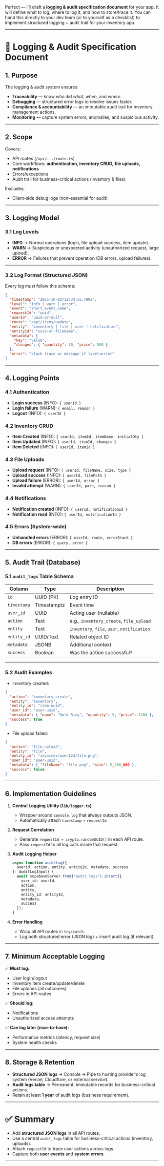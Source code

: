 Perfect — I’ll draft a **logging & audit specification document** for your app. It will define what to log, where to log it, and how to store/trace it. You can hand this directly to your dev team (or to yourself as a checklist) to implement structured logging + audit trail for your inventory app.

---

# 📄 **Logging & Audit Specification Document**

## 1. Purpose

The logging & audit system ensures:

* **Traceability** — know *who* did *what*, *when*, and *where*.
* **Debugging** — structured error logs to resolve issues faster.
* **Compliance & accountability** — an immutable audit trail for inventory management actions.
* **Monitoring** — capture system errors, anomalies, and suspicious activity.

---

## 2. Scope

Covers:

* API routes (`/api/.../route.ts`)
* Core workflows: **authentication, inventory CRUD, file uploads, notifications**
* Errors/exceptions
* Audit trail for business-critical actions (inventory & files)

Excludes:

* Client-side debug logs (non-essential for audit)

---

## 3. Logging Model

### 3.1 Log Levels

* **INFO** → Normal operations (login, file upload success, item update).
* **WARN** → Suspicious or unexpected activity (unauthorized request, large upload).
* **ERROR** → Failures that prevent operation (DB errors, upload failures).

---

### 3.2 Log Format (Structured JSON)

Every log must follow this schema:

```json
{
  "timestamp": "2025-10-02T12:34:56.789Z",
  "level": "info | warn | error",
  "event": "short_event_name",
  "requestId": "uuid",
  "userId": "uuid-or-null",
  "route": "/api/items/update",
  "entity": "inventory | file | user | notification",
  "entityId": "uuid-or-filename",
  "metadata": {
    "key": "value",
    "changes": { "quantity": 10, "price": 500 }
  },
  "error": "stack trace or message if level=error"
}
```

---

## 4. Logging Points

### 4.1 Authentication

* **Login success** (INFO): `{ userId }`
* **Login failure** (WARN): `{ email, reason }`
* **Logout** (INFO): `{ userId }`

### 4.2 Inventory CRUD

* **Item Created** (INFO): `{ userId, itemId, itemName, initialQty }`
* **Item Updated** (INFO): `{ userId, itemId, changes }`
* **Item Deleted** (INFO): `{ userId, itemId }`

### 4.3 File Uploads

* **Upload request** (INFO): `{ userId, fileName, size, type }`
* **Upload success** (INFO): `{ userId, filePath }`
* **Upload failure** (ERROR): `{ userId, error }`
* **Invalid attempt** (WARN): `{ userId, path, reason }`

### 4.4 Notifications

* **Notification created** (INFO): `{ userId, notificationId }`
* **Notification read** (INFO): `{ userId, notificationId }`

### 4.5 Errors (System-wide)

* **Unhandled errors** (ERROR): `{ userId, route, errorStack }`
* **DB errors** (ERROR): `{ query, error }`

---

## 5. Audit Trail (Database)

### 5.1 `audit_logs` Table Schema

| Column      | Type        | Description                                 |
| ----------- | ----------- | ------------------------------------------- |
| `id`        | UUID (PK)   | Log entry ID                                |
| `timestamp` | Timestamptz | Event time                                  |
| `user_id`   | UUID        | Acting user (nullable)                      |
| `action`    | Text        | e.g., `inventory_create`, `file_upload`     |
| `entity`    | Text        | `inventory`, `file`, `user`, `notification` |
| `entity_id` | UUID/Text   | Related object ID                           |
| `metadata`  | JSONB       | Additional context                          |
| `success`   | Boolean     | Was the action successful?                  |

---

### 5.2 Audit Examples

* Inventory created:

```json
{
  "action": "inventory_create",
  "entity": "inventory",
  "entity_id": "item-uuid",
  "user_id": "user-uuid",
  "metadata": { "name": "Gold Ring", "quantity": 5, "price": 1200 },
  "success": true
}
```

* File upload failed:

```json
{
  "action": "file_upload",
  "entity": "file",
  "entity_id": "invoices/user123/file.png",
  "user_id": "user-uuid",
  "metadata": { "fileName": "file.png", "size": 5_200_000 },
  "success": false
}
```

---

## 6. Implementation Guidelines

1. **Central Logging Utility (`lib/logger.ts`)**

   * Wrapper around `console.log` that always outputs JSON.
   * Automatically attach `timestamp` + `requestId`.

2. **Request Correlation**

   * Generate `requestId = crypto.randomUUID()` in each API route.
   * Pass `requestId` to all log calls inside that request.

3. **Audit Logging Helper**

   ```ts
   async function auditLog({
     userId, action, entity, entityId, metadata, success
   }: AuditLogInput) {
     await supabaseServer.from("audit_logs").insert({
       user_id: userId,
       action,
       entity,
       entity_id: entityId,
       metadata,
       success
     });
   }
   ```

4. **Error Handling**

   * Wrap all API routes in `try/catch`.
   * Log both structured error (JSON log) + insert audit log (if relevant).

---

## 7. Minimum Acceptable Logging

✅ **Must log:**

* User login/logout
* Inventory item create/update/delete
* File uploads (all outcomes)
* Errors in API routes

✅ **Should log:**

* Notifications
* Unauthorized access attempts

✅ **Can log later (nice-to-have):**

* Performance metrics (latency, request size)
* System health checks

---

## 8. Storage & Retention

* **Structured JSON logs** → Console → Pipe to hosting provider’s log system (Vercel, Cloudflare, or external service).
* **Audit logs table** → Permanent, immutable records for business-critical actions.
* Retain at least **1 year** of audit logs (business requirement).

---

# ✅ Summary

* Add **structured JSON logs** in all API routes.
* Use a central `audit_logs` table for business-critical actions (inventory, uploads).
* Attach `requestId` to trace user actions across logs.
* Capture both **user events** and **system errors**.

---

